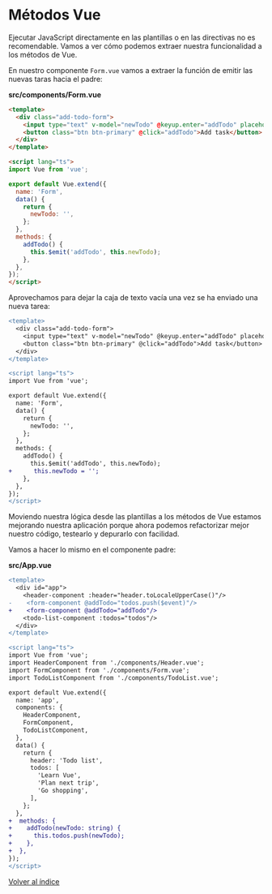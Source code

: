 # Métodos Vue

Ejecutar JavaScript directamente en las plantillas o en las directivas no es recomendable. Vamos a ver cómo podemos extraer nuestra funcionalidad a los métodos de Vue.

En nuestro componente `Form.vue` vamos a extraer la función de emitir las nuevas taras hacia el padre:

**src/components/Form.vue**

```html
<template>
  <div class="add-todo-form">
    <input type="text" v-model="newTodo" @keyup.enter="addTodo" placeholder="Task text">
    <button class="btn btn-primary" @click="addTodo">Add task</button>
  </div>
</template>

<script lang="ts">
import Vue from 'vue';

export default Vue.extend({
  name: 'Form',
  data() {
    return {
      newTodo: '',
    };
  },
  methods: {
    addTodo() {
      this.$emit('addTodo', this.newTodo);
    },
  },
});
</script>

```

Aprovechamos para dejar la caja de texto vacía una vez se ha enviado una nueva tarea:

```diff
<template>
  <div class="add-todo-form">
    <input type="text" v-model="newTodo" @keyup.enter="addTodo" placeholder="Task text">
    <button class="btn btn-primary" @click="addTodo">Add task</button>
  </div>
</template>

<script lang="ts">
import Vue from 'vue';

export default Vue.extend({
  name: 'Form',
  data() {
    return {
      newTodo: '',
    };
  },
  methods: {
    addTodo() {
      this.$emit('addTodo', this.newTodo);
+      this.newTodo = '';
    },
  },
});
</script>

```

Moviendo nuestra lógica desde las plantillas a los métodos de Vue estamos mejorando nuestra aplicación porque ahora podemos refactorizar mejor nuestro código, testearlo y depurarlo con facilidad.

Vamos a hacer lo mismo en el componente padre:

**src/App.vue**

```diff
<template>
  <div id="app">
    <header-component :header="header.toLocaleUpperCase()"/>
-    <form-component @addTodo="todos.push($event)"/>
+    <form-component @addTodo="addTodo"/>
    <todo-list-component :todos="todos"/>
  </div>
</template>

<script lang="ts">
import Vue from 'vue';
import HeaderComponent from './components/Header.vue';
import FormComponent from './components/Form.vue';
import TodoListComponent from './components/TodoList.vue';

export default Vue.extend({
  name: 'app',
  components: {
    HeaderComponent,
    FormComponent,
    TodoListComponent,
  },
  data() {
    return {
      header: 'Todo list',
      todos: [
        'Learn Vue',
        'Plan next trip',
        'Go shopping',
      ],
    };
  },
+  methods: {
+    addTodo(newTodo: string) {
+      this.todos.push(newTodo);
+    },
+  },
});
</script>

```

[Volver al índice](../README_ES.md/#agenda)
